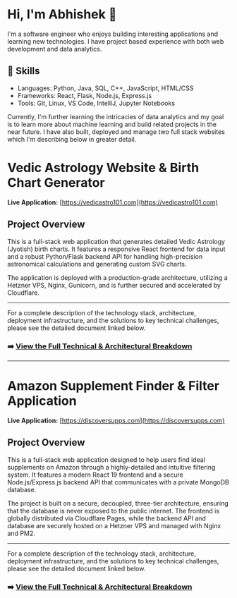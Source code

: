 # Hi, I'm Abhishek 👋

I'm a software engineer who enjoys building interesting applications and learning new technologies. I have project based experience with both web development and data analytics.

## 🧠 Skills
- Languages: Python, Java, SQL, C++, JavaScript, HTML/CSS
- Frameworks: React, Flask, Node.js, Express.js
- Tools: Git, Linux, VS Code, IntelliJ, Jupyter Notebooks

Currently, I'm further learning the intricacies of data analytics and my goal is to learn more about machine learning and build related projects in the near future. I have also built, deployed and manage two full stack websites which I'm describing below in greater detail.

# Vedic Astrology Website & Birth Chart Generator

**Live Application:** [https://vedicastro101.com](https://vedicastro101.com)

## Project Overview

This is a full-stack web application that generates detailed Vedic Astrology (Jyotish) birth charts. It features a responsive React frontend for data input and a robust Python/Flask backend API for handling high-precision astronomical calculations and generating custom SVG charts.

The application is deployed with a production-grade architecture, utilizing a Hetzner VPS, Nginx, Gunicorn, and is further secured and accelerated by Cloudflare.

---

For a complete description of the technology stack, architecture, deployment infrastructure, and the solutions to key technical challenges, please see the detailed document linked below.

### **➡️ [View the Full Technical & Architectural Breakdown](./Site1_Details.md)**

---

# Amazon Supplement Finder & Filter Application

**Live Application:** [https://discoversupps.com](https://discoversupps.com)

## Project Overview

This is a full-stack web application designed to help users find ideal supplements on Amazon through a highly-detailed and intuitive filtering system. It features a modern React 19 frontend and a secure Node.js/Express.js backend API that communicates with a private MongoDB database.

The project is built on a secure, decoupled, three-tier architecture, ensuring that the database is never exposed to the public internet. The frontend is globally distributed via Cloudflare Pages, while the backend API and database are securely hosted on a Hetzner VPS and managed with Nginx and PM2.

---

For a complete description of the technology stack, architecture, deployment infrastructure, and the solutions to key technical challenges, please see the detailed document linked below.

### **➡️ [View the Full Technical & Architectural Breakdown](./Site2_Details.md)**
